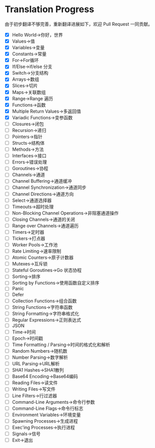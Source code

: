# Translation Progress
由于初步翻译不够完善，重新翻译进展如下，欢迎 Pull Request 一同贡献。

- [x] Hello World->你好，世界
- [x] Values->值
- [x] Variables->变量
- [x] Constants->常量
- [x] For->For循环
- [x] If/Else->if/else 分支
- [x] Switch->分支结构
- [x] Arrays->数组
- [x] Slices->切片
- [x] Maps->关联数组
- [x] Range->Range 遍历
- [x] Functions->函数
- [x] Multiple Return Values->多返回值
- [x] Variadic Functions->变参函数
- [ ] Closures->闭包
- [ ] Recursion->递归
- [ ] Pointers->指针
- [ ] Structs->结构体
- [ ] Methods->方法
- [ ] Interfaces->接口
- [ ] Errors->错误处理
- [ ] Goroutines->协程
- [ ] Channels->通道
- [ ] Channel Buffering->通道缓冲
- [ ] Channel Synchronization->通道同步
- [ ] Channel Directions->通道方向
- [ ] Select->通道选择器
- [ ] Timeouts->超时处理
- [ ] Non-Blocking Channel Operations->非阻塞通道操作
- [ ] Closing Channels->通道的关闭
- [ ] Range over Channels->通道遍历
- [ ] Timers->定时器
- [ ] Tickers->打点器
- [ ] Worker Pools->工作池
- [ ] Rate Limiting->速率限制
- [ ] Atomic Counters->原子计数器
- [ ] Mutexes->互斥锁
- [ ] Stateful Goroutines->Go 状态协程
- [ ] Sorting->排序
- [ ] Sorting by Functions->使用函数自定义排序
- [ ] Panic
- [ ] Defer
- [ ] Collection Functions->组合函数
- [ ] String Functions->字符串函数
- [ ] String Formatting->字符串格式化
- [ ] Regular Expressions->正则表达式
- [ ] JSON
- [ ] Time->时间
- [ ] Epoch->时间戳
- [ ] Time Formatting / Parsing->时间的格式化和解析
- [ ] Random Numbers->随机数
- [ ] Number Parsing->数字解析
- [ ] URL Parsing->URL解析
- [ ] SHA1 Hashes->SHA1散列
- [ ] Base64 Encoding->Base64编码
- [ ] Reading Files->读文件
- [ ] Writing Files->写文件
- [ ] Line Filters->行过滤器
- [ ] Command-Line Arguments->命令行参数
- [ ] Command-Line Flags->命令行标志
- [ ] Environment Variables->环境变量
- [ ] Spawning Processes->生成进程
- [ ] Exec'ing Processes->执行进程
- [ ] Signals->信号
- [ ] Exit->退出
